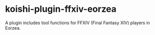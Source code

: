 # koishi-plugin-ffxiv-eorzea

A plugin includes tool functions for FFXIV (Final Fantasy XIV) players in Eorzea.
